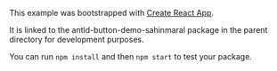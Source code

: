 This example was bootstrapped with [Create React App](https://github.com/facebook/create-react-app).

It is linked to the antld-button-demo-sahinmaral package in the parent directory for development purposes.

You can run `npm install` and then `npm start` to test your package.
